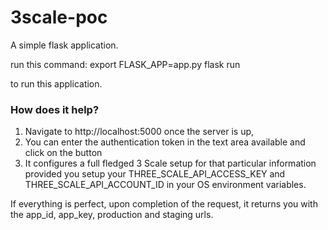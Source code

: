 # 3scale-poc

A simple flask application.  

run this command: export FLASK_APP=app.py
flask run

to run this application.
 
### How does it help?
 
1. Navigate to http://localhost:5000 once the server is up,
2. You can enter the authentication token in the text area available and click on the button
3. It configures a full fledged 3 Scale setup for that particular information provided you setup your THREE_SCALE_API_ACCESS_KEY and THREE_SCALE_API_ACCOUNT_ID in your OS environment variables.


If everything is perfect, upon completion of the request, it returns you with the app_id, app_key, production and staging urls.
 
